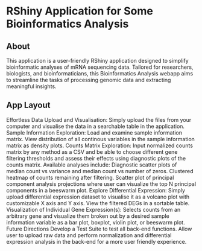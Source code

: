# RShiny Application for Some Bioinformatics Analysis

## About
This application is a user-friendly RShiny application designed to simplify bioinformatic analyses of mRNA sequencing data. Tailored for researchers, biologists, and bioinformaticians, this Bioinformatics Analysis webapp aims to streamline the tasks of processing genomic data and extracting meaningful insights.

## App Layout
Effortless Data Upload and Visualisation: Simply upload the files from your computer and visualise the data in a searchable table in the application.
Sample Information Exploration: Load and examine sample information matrix. View distribution of all continous variables in the sample information matrix as density plots.
Counts Matrix Exploration: Input normalized counts matrix by any method as a CSV and be able to choose different gene filtering thresholds and assess their effects using diagnostic plots of the counts matrix. Available analyses include:
Diagnostic scatter plots of median count vs variance and median count vs number of zeros.
Clustered heatmap of counts remaining after filtering.
Scatter plot of principal component analysis projections where user can visualize the top N principal components in a beeswarm plot.
Explore Differential Expression: Simply upload differential expression dataset to visualise it as a volcano plot with customizable X axis and Y axis. View the filtered DEGs in a sortable table.
Visualization of Individual Gene Expression(s): Selects counts from an arbitrary gene and visualize them broken out by a desired sample information variable as a bar plot, boxplot, violin plot, or beeswarm plot.
Future Directions
Develop a Test Suite to test all back-end functions.
Allow user to upload raw data and perform normalization and differential expression analysis in the back-end for a more user friendly experience.
